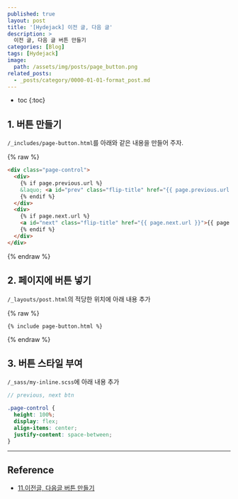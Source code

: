 ```yaml
---
published: true
layout: post
title: '[Hydejack] 이전 글, 다음 글'
description: >
  이전 글, 다음 글 버튼 만들기
categories: [Blog]
tags: [Hydejack]
image:
  path: /assets/img/posts/page_button.png
related_posts:
  - _posts/category/0000-01-01-format_post.md
---
```

* toc
{:toc}

## 1. 버튼 만들기

`/_includes/page-button.html`를 아래와 같은 내용을 만들어 주자.  

{% raw %}
```html
<div class="page-control">
  <div>
    {% if page.previous.url %}
    &laquo; <a id="prev" class="flip-title" href="{{ page.previous.url }}">{{ page.previous.title }}</a>
    {% endif %}
  </div>
  <div>
    {% if page.next.url %}
    <a id="next" class="flip-title" href="{{ page.next.url }}">{{ page.next.title }}</a> &raquo;
    {% endif %}
  </div>
</div>
```
{% endraw %}

## 2. 페이지에 버튼 넣기

`/_layouts/post.html`의 적당한 위치에 아래 내용 추가  

{% raw %}
```liquid
{% include page-button.html %}
```
{% endraw %}

## 3. 버튼 스타일 부여

`/_sass/my-inline.scss`에 아래 내용 추가  

```scss
// previous, next btn

.page-control {
  height: 100%;
  display: flex;
  align-items: center;
  justify-content: space-between;
}
```

---
## Reference
- [11.이전글, 다음글 버튼 만들기](https://khw11044.github.io/blog/githubpages/2020-12-26-making-blog-11/)